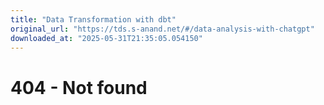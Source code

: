 ```yaml
---
title: "Data Transformation with dbt"
original_url: "https://tds.s-anand.net/#/data-analysis-with-chatgpt"
downloaded_at: "2025-05-31T21:35:05.054150"
---
```


404 - Not found
===============